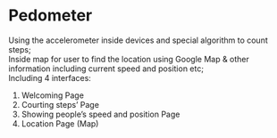 # Pedometer

Using the accelerometer inside devices and special algorithm to count steps;  
Inside map for user to find the location using Google Map & other information including current speed and position etc;  
Including 4 interfaces: 
  1. Welcoming Page
  2. Courting steps’ Page
  3. Showing people’s speed and position Page
  4. Location Page (Map)
